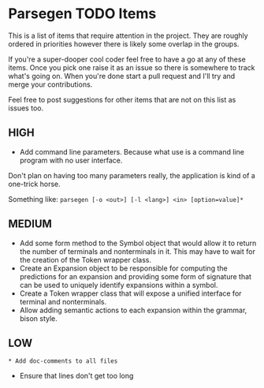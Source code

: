 # Parsegen TODO Items

This is a list of items that require attention in the project. They are roughly ordered in priorities however there is likely some overlap in the groups.

If you're a super-dooper cool coder feel free to have a go at any of these items. Once you pick one raise it as an issue so there is somewhere to track what's going on. When you're done start a pull request and I'll try and merge your contributions.

Feel free to post suggestions for other items that are not on this list as issues too.

## HIGH

* Add command line parameters. Because what use is a command line program with no user interface.

Don't plan on having too many parameters really, the application is kind of a one-trick horse.

Something like:
`parsegen [-o <out>] [-l <lang>] <in> [option=value]*`

## MEDIUM

* Add some form method to the Symbol object that would allow it to return the number of terminals and nonterminals in it. This may have to wait for the creation of the Token wrapper class.
* Create an Expansion object to be responsible for computing the predictions for an expansion and providing some form of signature that can be used to uniquely identify expansions within a symbol.
* Create a Token wrapper class that will expose a unified interface for terminal and nonterminals.
* Allow adding semantic actions to each expansion within the grammar, bison style.

## LOW

	* Add doc-comments to all files
* Ensure that lines don't get too long